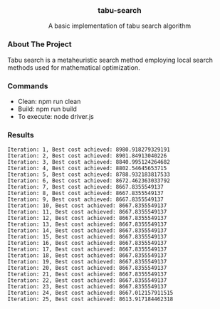 <!-- PROJECT LOGO -->
<br />
<div align="center">
  <h3 align="center">tabu-search</h3>

  <p align="center">
    A basic implementation of tabu search algorithm
  </p>
</div>

<!-- ABOUT THE PROJECT -->
### About The Project
Tabu search is a metaheuristic search method employing local search methods used for mathematical optimization. 

### Commands
- Clean: npm run clean
- Build: npm run build
- To execute: node driver.js


### Results

```
Iteration: 1, Best cost achieved: 8980.918279329191
Iteration: 2, Best cost achieved: 8901.84913040226
Iteration: 3, Best cost achieved: 8840.995124264682
Iteration: 4, Best cost achieved: 8802.54645653715
Iteration: 5, Best cost achieved: 8788.932183817533
Iteration: 6, Best cost achieved: 8672.462363033792
Iteration: 7, Best cost achieved: 8667.8355549137
Iteration: 8, Best cost achieved: 8667.8355549137
Iteration: 9, Best cost achieved: 8667.8355549137
Iteration: 10, Best cost achieved: 8667.8355549137
Iteration: 11, Best cost achieved: 8667.8355549137
Iteration: 12, Best cost achieved: 8667.8355549137
Iteration: 13, Best cost achieved: 8667.8355549137
Iteration: 14, Best cost achieved: 8667.8355549137
Iteration: 15, Best cost achieved: 8667.8355549137
Iteration: 16, Best cost achieved: 8667.8355549137
Iteration: 17, Best cost achieved: 8667.8355549137
Iteration: 18, Best cost achieved: 8667.8355549137
Iteration: 19, Best cost achieved: 8667.8355549137
Iteration: 20, Best cost achieved: 8667.8355549137
Iteration: 21, Best cost achieved: 8667.8355549137
Iteration: 22, Best cost achieved: 8667.8355549137
Iteration: 23, Best cost achieved: 8667.8355549137
Iteration: 24, Best cost achieved: 8667.012157911515
Iteration: 25, Best cost achieved: 8613.917184462318
```